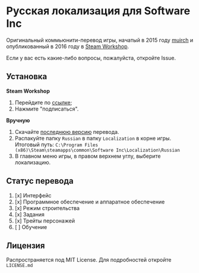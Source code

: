 # Русская локализация для Software Inc

Оригинальный коммьюнити-перевод игры, начатый в 2015 году [muirch](https://github.com/muirch) и опубликованный в 2016 году в [Steam Workshop](https://steamcommunity.com/sharedfiles/filedetails/?id=649847804).

Если у вас есть какие-либо вопросы, пожалуйста, откройте Issue.

## Установка
**Steam Workshop**
1. Перейдите по [ссылке](https://steamcommunity.com/sharedfiles/filedetails/?id=649847804);
2. Нажмите "подписаться".

**Вручную**
1. Скачайте [последнюю версию](https://github.com/muirch/Software-Inc-Russian/releases) перевода.
2. Распакуйте папку `Russian` в папку `Localization` в корне игры. Итоговый путь: `C:\Program Files (x86)\Steam\steamapps\common\Software Inc\Localization\Russian`
3. В главном меню игры, в правом верхнем углу, выберите локализацию.

## Статус перевода

1. [x] Интерфейс
2. [x] Программное обеспечение и аппаратное обеспечение
3. [x] Режим строительства
4. [x] Задания 
5. [x] Трейты персонажей
6. [ ] Обучение

## Лицензия
Распространяется под MIT License. Для подробностей откройте `LICENSE.md`